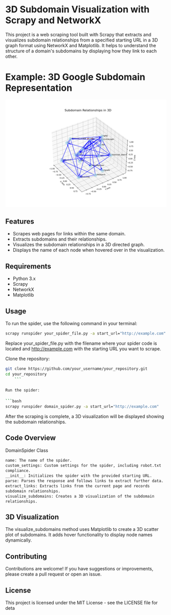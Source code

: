 # 3D Subdomain Visualization with Scrapy and NetworkX

This project is a web scraping tool built with Scrapy that extracts and visualizes subdomain relationships from a specified starting URL in a 3D graph format using NetworkX and Matplotlib. It helps to understand the structure of a domain's subdomains by displaying how they link to each other.

# Example: 3D Google Subdomain Representation

![Alt text](3D_Google.png)

## Features

- Scrapes web pages for links within the same domain.
- Extracts subdomains and their relationships.
- Visualizes the subdomain relationships in a 3D directed graph.
- Displays the name of each node when hovered over in the visualization.

## Requirements

- Python 3.x
- Scrapy
- NetworkX
- Matplotlib

## Usage

To run the spider, use the following command in your terminal:

```bash
scrapy runspider your_spider_file.py -a start_url="http://example.com"
```

Replace your_spider_file.py with the filename where your spider code is located and http://example.com with the starting URL you want to scrape.

Clone the repository:

```bash
git clone https://github.com/your_username/your_repository.git
cd your_repository
    ```

Run the spider:

```bash
scrapy runspider domain_spider.py -a start_url="http://example.com"
```

After the scraping is complete, a 3D visualization will be displayed showing the subdomain relationships.

## Code Overview
DomainSpider Class

    name: The name of the spider.
    custom_settings: Custom settings for the spider, including robot.txt compliance.
    __init__: Initializes the spider with the provided starting URL.
    parse: Parses the response and follows links to extract further data.
    extract_links: Extracts links from the current page and records subdomain relationships.
    visualize_subdomains: Creates a 3D visualization of the subdomain relationships.

## 3D Visualization

The visualize_subdomains method uses Matplotlib to create a 3D scatter plot of subdomains. It adds hover functionality to display node names dynamically.

## Contributing

Contributions are welcome! If you have suggestions or improvements, please create a pull request or open an issue.

## License

This project is licensed under the MIT License - see the LICENSE file for deta
